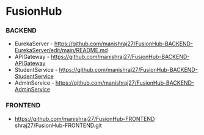 # FusionHub

### BACKEND
- EurekaServer - https://github.com/manishraj27/FusionHub-BACKEND-EurekaServer/edit/main/README.md
- APIGateway - https://github.com/manishraj27/FusionHub-BACKEND-APIGateway
- StudentService - https://github.com/manishraj27/FusionHub-BACKEND-StudentService
- AdminService - https://github.com/manishraj27/FusionHub-BACKEND-AdminService

### FRONTEND
- https://github.com/manishraj27/FusionHub-FRONTEND
shraj27/FusionHub-FRONTEND.git